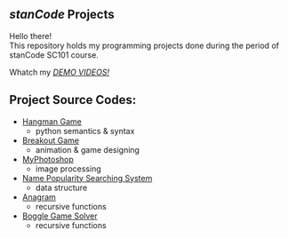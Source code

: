 ## *stanCode* Projects
Hello there!\
This repository holds my programming projects done during the period of stanCode SC101 course.

Whatch my *[DEMO VIDEOS!](https://www.youtube.com/playlist?list=PLHwovxHsm7_VawjoPROqfvYft1bnATJQF)*

## Project Source Codes:
* [Hangman Game](https://github.com/ShihHsuanLin/MystanCodeProjects/tree/main/stanCode_Projects/hangman_game)
  * python semantics & syntax
* [Breakout Game](https://github.com/ShihHsuanLin/MystanCodeProjects/tree/main/stanCode_Projects/break_out_game)
  * animation & game designing
* [MyPhotoshop](https://github.com/ShihHsuanLin/MystanCodeProjects/tree/main/stanCode_Projects/my_photoshop)
  * image processing
* [Name Popularity Searching System](https://github.com/ShihHsuanLin/MystanCodeProjects/tree/main/stanCode_Projects/name_searching_system)
  * data structure
* [Anagram](https://github.com/ShihHsuanLin/MystanCodeProjects/tree/main/stanCode_Projects/anagram)
  * recursive functions
* [Boggle Game Solver](https://github.com/ShihHsuanLin/MystanCodeProjects/tree/main/stanCode_Projects/boggle_game_solver)
  * recursive functions
